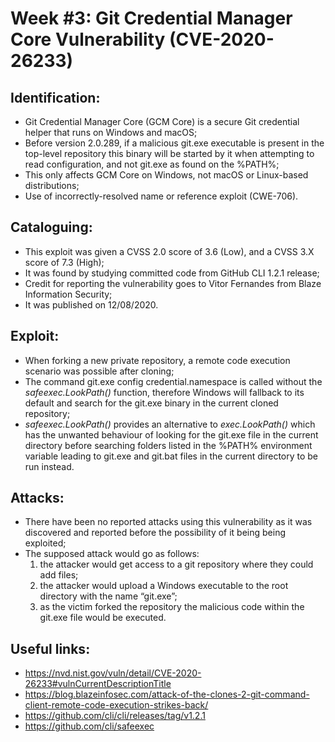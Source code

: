 # Week #3: Git Credential Manager Core Vulnerability (CVE-2020-26233)

## Identification:

- Git Credential Manager Core (GCM Core) is a secure Git credential helper that runs on Windows and macOS;
- Before version 2.0.289, if a malicious git.exe executable is present in the top-level repository this binary will be started by it when attempting to read configuration, and not git.exe as found on the %PATH%;
- This only affects GCM Core on Windows, not macOS or Linux-based distributions;
- Use of incorrectly-resolved name or reference exploit (CWE-706).

## Cataloguing:

- This exploit was given a CVSS 2.0 score of 3.6 (Low), and a CVSS 3.X score of 7.3 (High);
- It was found by studying committed code from GitHub CLI 1.2.1 release;
- Credit for reporting the vulnerability goes to Vitor Fernandes from Blaze Information Security;
- It was published on 12/08/2020.

## Exploit:

- When forking a new private repository, a remote code execution scenario was possible after cloning;
- The command git.exe config credential.namespace is called without the *safeexec.LookPath()* function, therefore Windows will fallback to its default and search for the git.exe binary in the current cloned repository;
- *safeexec.LookPath()* provides an alternative to *exec.LookPath()* which has the unwanted behaviour of looking for the git.exe file in the current directory before searching folders listed in the %PATH% environment variable leading to git.exe and git.bat files in the current directory to be run instead.

## Attacks:

- There have been no reported attacks using this vulnerability as it was discovered and reported before the possibility of it being being exploited;
- The supposed attack would go as follows:
  1. the attacker would get access to a git repository where they could add files;
  2. the attacker would upload a Windows executable to the root directory with the name “git.exe”;
  3. as the victim forked the repository the malicious code within the git.exe file would be executed.

## Useful links:

- https://nvd.nist.gov/vuln/detail/CVE-2020-26233#vulnCurrentDescriptionTitle
- https://blog.blazeinfosec.com/attack-of-the-clones-2-git-command-client-remote-code-execution-strikes-back/
- https://github.com/cli/cli/releases/tag/v1.2.1
- https://github.com/cli/safeexec
